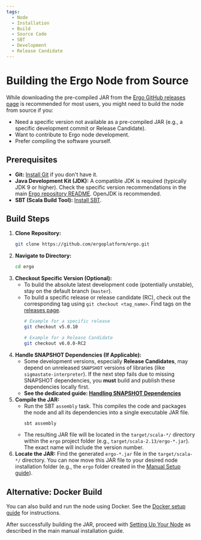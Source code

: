 ```yaml
---
tags:
  - Node
  - Installation
  - Build
  - Source Code
  - SBT
  - Development
  - Release Candidate
---
```


# Building the Ergo Node from Source

While downloading the pre-compiled JAR from the [Ergo GitHub releases page](https://github.com/ergoplatform/ergo/releases/) is recommended for most users, you might need to build the node from source if you:

*   Need a specific version not available as a pre-compiled JAR (e.g., a specific development commit or Release Candidate).
*   Want to contribute to Ergo node development.
*   Prefer compiling the software yourself.

## Prerequisites

*   **Git:** [Install Git](https://git-scm.com/downloads) if you don't have it.
*   **Java Development Kit (JDK):** A compatible JDK is required (typically JDK 9 or higher). Check the specific version recommendations in the main [Ergo repository README](https://github.com/ergoplatform/ergo#requirements). OpenJDK is recommended.
*   **SBT (Scala Build Tool):** [Install SBT](https://www.scala-sbt.org/download.html).

## Build Steps

1.  **Clone Repository:**
    ```bash
    git clone https://github.com/ergoplatform/ergo.git
    ```
2.  **Navigate to Directory:**
    ```bash
    cd ergo
    ```
3.  **Checkout Specific Version (Optional):**
    *   To build the absolute latest development code (potentially unstable), stay on the default branch (`master`).
    *   To build a specific release or release candidate (RC), check out the corresponding tag using `git checkout <tag_name>`. Find tags on the [releases page](https://github.com/ergoplatform/ergo/releases/).
        ```bash
        # Example for a specific release
        git checkout v5.0.10 
        
        # Example for a Release Candidate
        git checkout v6.0.0-RC2 
        ```
4.  **Handle SNAPSHOT Dependencies (If Applicable):**
    *   Some development versions, especially **Release Candidates**, may depend on unreleased `SNAPSHOT` versions of libraries (like `sigmastate-interpreter`). If the next step fails due to missing SNAPSHOT dependencies, you **must** build and publish these dependencies locally first.
    *   **See the dedicated guide: [Handling SNAPSHOT Dependencies](./snapshot-dependencies.md)**
5.  **Compile the JAR:**
    *   Run the SBT `assembly` task. This compiles the code and packages the node and all its dependencies into a single executable JAR file.
        ```bash
        sbt assembly
        ```
    *   The resulting JAR file will be located in the `target/scala-*/` directory within the `ergo` project folder (e.g., `target/scala-2.13/ergo-*.jar`). The exact name will include the version number.
6.  **Locate the JAR:** Find the generated `ergo-*.jar` file in the `target/scala-*/` directory. You can now move this JAR file to your desired node installation folder (e.g., the `ergo` folder created in the [Manual Setup guide](./manual.md)).

## Alternative: Docker Build

You can also build and run the node using Docker. See the [Docker setup guide](./docker.md) for instructions.

After successfully building the JAR, proceed with [Setting Up Your Node](./manual.md#setting-up-your-node) as described in the main manual installation guide.

